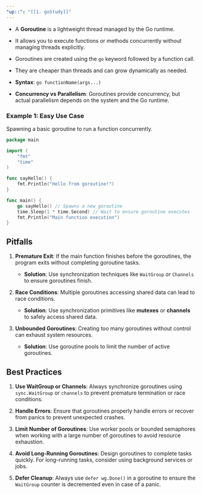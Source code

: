 ```yaml
---
"up::": "[[1. goStudy]]"
---
```



- A **Goroutine** is a lightweight thread managed by the Go runtime.
- It allows you to execute functions or methods concurrently without managing threads explicitly.
- Goroutines are created using the `go` keyword followed by a function call.
- They are cheaper than threads and can grow dynamically as needed.

- **Syntax**: `go functionName(args...)`

- **Concurrency vs Parallelism**: Goroutines provide concurrency, but actual parallelism depends on the system and the Go runtime.


### Example 1: Easy Use Case

Spawning a basic goroutine to run a function concurrently.

```go
package main

import (
    "fmt"
    "time"
)

func sayHello() {
    fmt.Println("Hello from goroutine!")
}

func main() {
    go sayHello() // Spawns a new goroutine
    time.Sleep(1 * time.Second) // Wait to ensure goroutine executes
    fmt.Println("Main function execution")
}


```

## Pitfalls

1. **Premature Exit**: If the main function finishes before the goroutines, the program exits without completing goroutine tasks.
    
    - **Solution**: Use synchronization techniques like `WaitGroup` or `Channels` to ensure goroutines finish.
2. **Race Conditions**: Multiple goroutines accessing shared data can lead to race conditions.
    
    - **Solution**: Use synchronization primitives like **mutexes** or **channels** to safely access shared data.
3. **Unbounded Goroutines**: Creating too many goroutines without control can exhaust system resources.
    
    - **Solution**: Use goroutine pools to limit the number of active goroutines.


## Best Practices

1. **Use WaitGroup or Channels**: Always synchronize goroutines using `sync.WaitGroup` or `channels` to prevent premature termination or race conditions.
    
2. **Handle Errors**: Ensure that goroutines properly handle errors or recover from panics to prevent unexpected crashes.
    
3. **Limit Number of Goroutines**: Use worker pools or bounded semaphores when working with a large number of goroutines to avoid resource exhaustion.
    
4. **Avoid Long-Running Goroutines**: Design goroutines to complete tasks quickly. For long-running tasks, consider using background services or jobs.
    
5. **Defer Cleanup**: Always use `defer wg.Done()` in a goroutine to ensure the `WaitGroup` counter is decremented even in case of a panic.